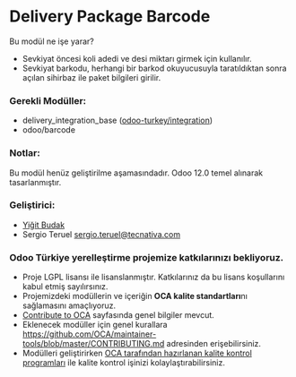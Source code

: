# Delivery Package Barcode

Bu modül ne işe yarar?

  - Sevkiyat öncesi koli adedi ve desi miktarı girmek için kullanılır.
  - Sevkiyat barkodu, herhangi bir barkod okuyucusuyla taratıldıktan sonra açılan sihirbaz ile paket bilgileri girilir.


### Gerekli Modüller:

- delivery_integration_base ([odoo-turkey/integration](https://github.com/odoo-turkey/integration))
- odoo/barcode

### Notlar:

Bu modül henüz geliştirilme aşamasındadır. Odoo 12.0 temel alınarak tasarlanmıştır.


### Geliştirici:

 - [Yiğit Budak](https://github.com/yibudak)
 - Sergio Teruel <sergio.teruel@tecnativa.com>


### Odoo Türkiye yerelleştirme projemize katkılarınızı bekliyoruz.

* Proje LGPL lisansı ile lisanslanmıştır. Katkılarınız da bu lisans koşullarını kabul etmiş sayılırsınız.
* Projemizdeki modüllerin ve içeriğin **OCA kalite standartları**nı sağlamasını amaçlıyoruz.
* [Contribute to OCA](https://odoo-community.org/page/Contribute) sayfasında genel bilgiler mevcut.
* Eklenecek modüller için genel kurallara https://github.com/OCA/maintainer-tools/blob/master/CONTRIBUTING.md adresinden erişebilirsiniz.
* Modülleri geliştirirken [OCA tarafından hazırlanan kalite kontrol programları](https://github.com/OCA/maintainer-quality-tools) ile kalite kontrol işinizi kolaylaştırabilirsiniz.
